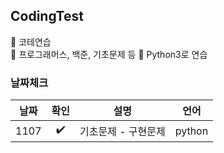## CodingTest

📌 코테연습  
📌 프로그래머스, 백준, 기초문제 등
📌 Python3로 연습  

### 날짜체크

|날짜|확인|설명|언어|
|:---:|:---:|:------:|:----:|
|1107|✔️|기초문제 - 구현문제|python|
